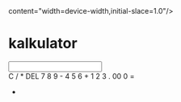 <DOCTYPE html>
<html lang="en">
  <head>
    <meta charset="utf-8"/>
    <meta name="viewport"> content="width=device-width,initial-slace=1.0"/>
    <title>kalkulator </title>
    <link rel="stylesheet" href="style.css" type="Text/css">
  </head>
  <body>
    <div class="Calculator">
      <h1>kalkulator </h1>
      <input type="Text" id="layar"/>
      <div class="container-tombol">
        <span class"tombol" id="operator">C</span>
        <span class"tombol" id="operator">/</span>
        <span class"tombol" id="operator">*</span>
        <span class"tombol" id="operator">DEL</span>
        <span class"tombol">7</span>
        <span class"tombol">8</span>
        <span class"tombol">9</span>
        <span class"tombol" id="operator">-</span>
        <span class"tombol">4</span>
        <span class"tombol">5</span>
        <span class"tombol">6</span>
        <span class"tombol" id ="operator">+</span>
        <span class"tombol">1</span>
        <span class"tombol">2</span>
        <span class"tombol">3</span>
        <span class"tombol" id="operator">.</span>
        <span class"tombol">00</span>
        <span class"tombol" id="nol">0</span>
        <span class"tombol" id="hitung">=</span>
      </div>
      <footer>
        <div class="container">
          <div class="row">
            <div class="col text-center">
              <ul class="mt-3"><li></li>
              </ul>
            </div>
          </div>
        </div>
      </footer>
  </div>
  </body>
  <script src=".app.js"></script>
</html>
        
        
    

    

        
    
    
    
